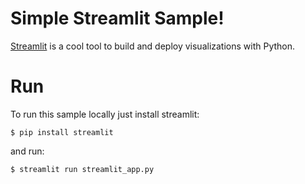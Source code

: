 # Simple Streamlit Sample!

[Streamlit](https://streamlit.io) is a cool tool to build and deploy visualizations with Python.

# Run

To run this sample locally just install streamlit:

`$ pip install streamlit`

and run:

`$ streamlit run streamlit_app.py`

